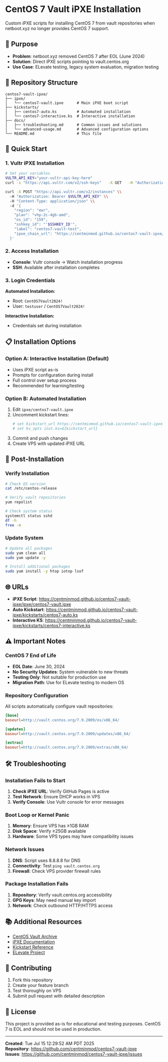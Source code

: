 # CentOS 7 Vault iPXE Installation

Custom iPXE scripts for installing CentOS 7 from vault repositories when netboot.xyz no longer provides CentOS 7 support.

## 🎯 Purpose

- **Problem**: netboot.xyz removed CentOS 7 after EOL (June 2024)
- **Solution**: Direct iPXE scripts pointing to vault.centos.org
- **Use Case**: ELevate testing, legacy system evaluation, migration testing

## 📁 Repository Structure

```
centos7-vault-ipxe/
├── ipxe/
│   └── centos7-vault.ipxe      # Main iPXE boot script
├── kickstarts/
│   ├── centos7-auto.ks         # Automated installation
│   └── centos7-interactive.ks  # Interactive installation
├── docs/
│   ├── troubleshooting.md      # Common issues and solutions
│   └── advanced-usage.md       # Advanced configuration options
└── README.md                   # This file
```

## 🚀 Quick Start

### 1. Vultr iPXE Installation

```bash
# Set your variables
VULTR_API_KEY="your-vultr-api-key-here"
curl -s "https://api.vultr.com/v2/ssh-keys"   -X GET   -H "Authorization: Bearer " | jq -r
```

```bash
curl -X POST "https://api.vultr.com/v2/instances" \\
  -H "Authorization: Bearer $VULTR_API_KEY" \\
  -H "Content-Type: application/json" \\
  -d '{
    "region": "ewr",
    "plan": "vhp-2c-4gb-amd",
    "os_id": "159",
    "sshkey_id": "'$SSHKEY_ID'",
    "label": "centos7-vault-test",
    "ipxe_chain_url": "https://centminmod.github.io/centos7-vault-ipxe/ipxe/centos7-vault.ipxe"
  }'
```

### 2. Access Installation

- **Console**: Vultr console → Watch installation progress
- **SSH**: Available after installation completes

### 3. Login Credentials

**Automated Installation:**
- Root: `CentOS7Vault2024!`
- User: `testuser` / `CentOS7Vault2024!`

**Interactive Installation:**
- Credentials set during installation

## 📋 Installation Options

### Option A: Interactive Installation (Default)

- Uses iPXE script as-is
- Prompts for configuration during install
- Full control over setup process
- Recommended for learning/testing

### Option B: Automated Installation

1. Edit `ipxe/centos7-vault.ipxe`
2. Uncomment kickstart lines:
   ```bash
   # set kickstart_url https://centminmod.github.io/centos7-vault-ipxe/kickstarts/centos7-auto.ks
   # set ks_opts inst.ks=${kickstart_url}
   ```
3. Commit and push changes
4. Create VPS with updated iPXE URL

## 🔧 Post-Installation

### Verify Installation

```bash
# Check OS version
cat /etc/centos-release

# Verify vault repositories
yum repolist

# Check system status
systemctl status sshd
df -h
free -m
```

### Update System

```bash
# Update all packages
sudo yum clean all
sudo yum update -y

# Install additional packages
sudo yum install -y htop iotop lsof
```

## 🌐 URLs

- **iPXE Script**: https://centminmod.github.io/centos7-vault-ipxe/ipxe/centos7-vault.ipxe
- **Auto Kickstart**: https://centminmod.github.io/centos7-vault-ipxe/kickstarts/centos7-auto.ks
- **Interactive KS**: https://centminmod.github.io/centos7-vault-ipxe/kickstarts/centos7-interactive.ks

## ⚠️ Important Notes

### CentOS 7 End of Life

- **EOL Date**: June 30, 2024
- **No Security Updates**: System vulnerable to new threats
- **Testing Only**: Not suitable for production use
- **Migration Path**: Use for ELevate testing to modern OS

### Repository Configuration

All scripts automatically configure vault repositories:

```ini
[base]
baseurl=http://vault.centos.org/7.9.2009/os/x86_64/

[updates] 
baseurl=http://vault.centos.org/7.9.2009/updates/x86_64/

[extras]
baseurl=http://vault.centos.org/7.9.2009/extras/x86_64/
```

## 🛠️ Troubleshooting

### Installation Fails to Start

1. **Check iPXE URL**: Verify GitHub Pages is active
2. **Test Network**: Ensure DHCP works in VPS
3. **Verify Console**: Use Vultr console for error messages

### Boot Loop or Kernel Panic

1. **Memory**: Ensure VPS has ≥1GB RAM
2. **Disk Space**: Verify ≥25GB available
3. **Hardware**: Some VPS types may have compatibility issues

### Network Issues

1. **DNS**: Script uses 8.8.8.8 for DNS
2. **Connectivity**: Test `ping vault.centos.org`
3. **Firewall**: Check VPS provider firewall rules

### Package Installation Fails

1. **Repository**: Verify vault.centos.org accessibility
2. **GPG Keys**: May need manual key import
3. **Network**: Check outbound HTTP/HTTPS access

## 📚 Additional Resources

- [CentOS Vault Archive](http://vault.centos.org/)
- [iPXE Documentation](https://ipxe.org/)
- [Kickstart Reference](https://access.redhat.com/documentation/en-us/red_hat_enterprise_linux/7/html/installation_guide/sect-kickstart-syntax)
- [ELevate Project](https://github.com/AlmaLinux/leapp-repository)

## 🤝 Contributing

1. Fork this repository
2. Create your feature branch
3. Test thoroughly on VPS
4. Submit pull request with detailed description

## 📄 License

This project is provided as-is for educational and testing purposes. CentOS 7 is EOL and should not be used in production.

---

**Created**: Tue Jul 15 12:29:52 AM PDT 2025  
**Repository**: https://github.com/centminmod/centos7-vault-ipxe  
**Issues**: https://github.com/centminmod/centos7-vault-ipxe/issues
